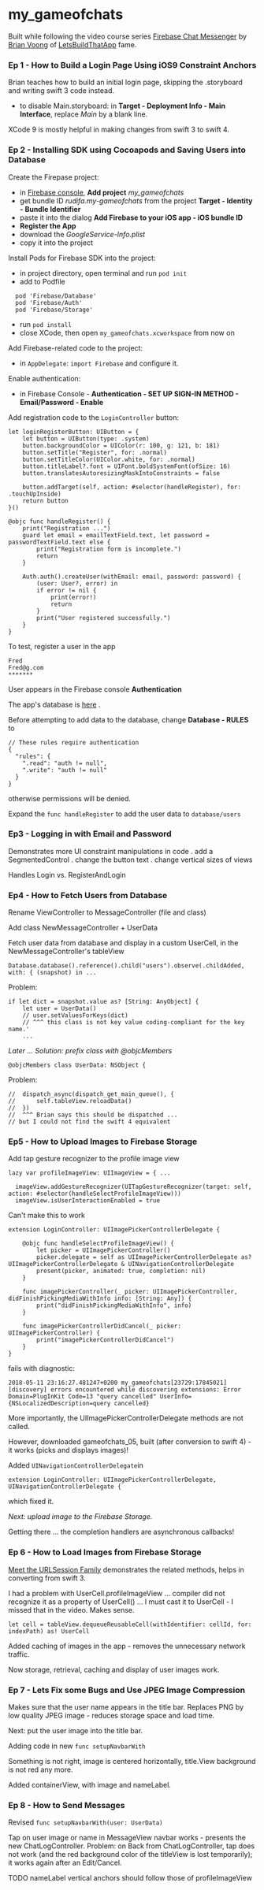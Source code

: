 # my_gameofchats

Built while following the video course series [Firebase Chat Messenger](https://www.letsbuildthatapp.com/course/Firebase-Chat-Messenger) by [Brian Voong](https://www.linkedin.com/in/brian-voong-2ba171a/) of [LetsBuildThatApp](https://www.letsbuildthatapp.com/) fame.

### Ep 1 - How to Build a Login Page Using iOS9 Constraint Anchors

Brian teaches how to build an initial login page, skipping the .storyboard and writing swift 3 code instead.

- to disable Main.storyboard: in **Target - Deployment Info - Main Interface**, replace *Main* by a blank line.

XCode 9 is mostly helpful in making changes from swift 3 to swift 4.

### Ep 2 - Installing SDK using Cocoapods and Saving Users into Database

Create the Firepase project:
- in [Firebase console](https://console.firebase.google.com/), **Add project** *my_gameofchats*
- get bundle ID *rudifa.my-gameofchats* from the project **Target - Identity - Bundle Identifier**
- paste it into the dialog **Add Firebase to your iOS app - iOS bundle ID**
- **Register the App**
- download the *GoogleService-Info.plist*
- copy it into the project

Install Pods for Firebase SDK into the project:
- in project directory, open terminal and run ```pod init```
- add to Podfile
```
  pod 'Firebase/Database'
  pod 'Firebase/Auth'
  pod 'Firebase/Storage'
```
- run ```pod install```
- close XCode, then open ```my_gameofchats.xcworkspace``` from now on

Add Firebase-related code to the project:
- in ```AppDelegate```: ```import Firebase``` and configure it.

Enable authentication:
- in Firebase Console - **Authentication - SET UP SIGN-IN METHOD - Email/Password - Enable**

Add registration code to the ```LoginController``` button:
```
let loginRegisterButton: UIButton = {
    let button = UIButton(type: .system)
    button.backgroundColor = UIColor(r: 100, g: 121, b: 181)
    button.setTitle("Register", for: .normal)
    button.setTitleColor(UIColor.white, for: .normal)
    button.titleLabel?.font = UIFont.boldSystemFont(ofSize: 16)
    button.translatesAutoresizingMaskIntoConstraints = false

    button.addTarget(self, action: #selector(handleRegister), for: .touchUpInside)
    return button
}()

@objc func handleRegister() {
    print("Registration ...")
    guard let email = emailTextField.text, let password = passwordTextField.text else {
        print("Registration form is incomplete.")
        return
    }

    Auth.auth().createUser(withEmail: email, password: password) {
        (user: User?, error) in
        if error != nil {
            print(error!)
            return
        }
        print("User registered successfully.")
    }
}
```

To test, register a user in the app
```
Fred
Fred@g.com
*******
```

User appears in the Firebase console **Authentication**

The app's database is [here](https://console.firebase.google.com/project/my-gameofchats/database/my-gameofchats/data) .

Before attempting to add data to the database, change **Database - RULES** to
```
// These rules require authentication
{
  "rules": {
    ".read": "auth != null",
    ".write": "auth != null"
  }
}
```
otherwise permissions will be denied.

Expand the ```func handleRegister``` to add the user data to ```database/users```

### Ep3 - Logging in with Email and Password

Demonstrates more UI constraint manipulations in code
. add a SegmentedControl
. change the button text
. change vertical sizes of views

Handles Login vs. RegisterAndLogin

### Ep4 - How to Fetch Users from Database

Rename ViewController to MessageController (file and class)

Add class NewMessageController + UserData

Fetch user data from database and display in a custom UserCell, in the NewMessageController's tableView
```
Database.database().reference().child("users").observe(.childAdded, with: { (snapshot) in ...
```
Problem:

```
if let dict = snapshot.value as? [String: AnyObject] {
    let user = UserData()
    // user.setValuesForKeys(dict)
    // ^^^ this class is not key value coding-compliant for the key name.'
    ...
```
*Later ...
Solution: prefix class with @objcMembers*
```
@objcMembers class UserData: NSObject {
```
Problem:

```
//  dispatch_async(dispatch_get_main_queue(), {
//      self.tableView.reloadData()
//  })
//  ^^^ Brian says this should be dispatched ...
// but I could not find the swift 4 equivalent

```

### Ep5 - How to Upload Images to Firebase Storage

Add tap gesture recognizer to the profile image view

```
lazy var profileImageView: UIImageView = { ...

  imageView.addGestureRecognizer(UITapGestureRecognizer(target: self, action: #selector(handleSelectProfileImageView)))
  imageView.isUserInteractionEnabled = true

```

Can't make this to work
```
extension LoginController: UIImagePickerControllerDelegate {

    @objc func handleSelectProfileImageView() {
        let picker = UIImagePickerController()
        picker.delegate = self as UIImagePickerControllerDelegate as? UIImagePickerControllerDelegate & UINavigationControllerDelegate
        present(picker, animated: true, completion: nil)
    }

    func imagePickerController(_ picker: UIImagePickerController, didFinishPickingMediaWithInfo info: [String: Any]) {
        print("didFinishPickingMediaWithInfo", info)
    }

    func imagePickerControllerDidCancel(_ picker: UIImagePickerController) {
        print("imagePickerControllerDidCancel")
    }
}
```
fails with diagnostic:
```
2018-05-11 23:16:27.481247+0200 my_gameofchats[23729:17845021] [discovery] errors encountered while discovering extensions: Error Domain=PlugInKit Code=13 "query cancelled" UserInfo={NSLocalizedDescription=query cancelled}
```

More importantly, the UIImagePickerControllerDelegate methods are not called.

However, downloaded gameofchats_05, built (after conversion to swift 4) - it works (picks and displays images)!

Added ```UINavigationControllerDelegate```in
```
extension LoginController: UIImagePickerControllerDelegate, UINavigationControllerDelegate {
```
which fixed it.

*Next: upload image to the Firebase Storage.*

Getting there ... the completion handlers are asynchronous callbacks!


### Ep 6 - How to Load Images from Firebase Storage


[Meet the URLSession Family](https://cocoacasts.com/networking-in-swift-meet-the-urlsession-family) demonstrates the related methods, helps in converting from swift 3.

I had a problem with UserCell.profileImageView ... compiler did not recognize it as a property of UserCell() ... I must cast it to UserCell - I missed that in the video. Makes sense.

```
let cell = tableView.dequeueReusableCell(withIdentifier: cellId, for: indexPath) as! UserCell
```

Added caching of images in the app - removes the unnecessary network traffic.

Now storage, retrieval, caching and display of user images work.


### Ep 7 - Lets Fix some Bugs and Use JPEG Image Compression

Makes sure that the user name appears in the title bar.
Replaces PNG by low quality JPEG image - reduces storage space and load time.

Next: put the user image into the title bar.

Adding code in new ```func setupNavbarWith```

Something is not right, image is centered horizontally, title.View background is not red any more.

Added containerView, with image and nameLabel.


### Ep 8 - How to Send Messages

Revised ```func setupNavbarWith(user: UserData)```

Tap on user image or name in MessageView navbar works - presents the new ChatLogController.
Problem: on Back from ChatLogController, tap does not work (and the red background color of the titleView is lost temporarily); it works again after an Edit/Cancel.

TODO nameLabel vertical anchors should follow those of profileImageView
